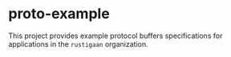 # proto-example

This project provides example protocol buffers specifications for applications in the `rustigaan` organization.
